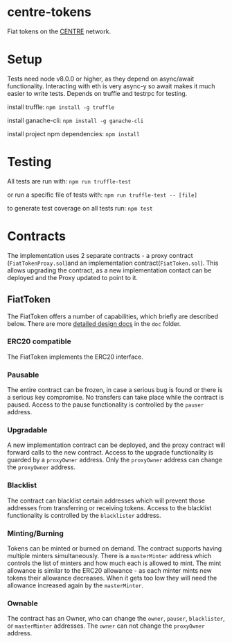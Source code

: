 # centre-tokens

Fiat tokens on the [CENTRE](https://centre.io) network.

# Setup

Tests need node v8.0.0 or higher, as they depend on async/await functionality.
Interacting with eth is very async-y so await makes it much easier to write
tests. Depends on truffle and testrpc for testing.

install truffle: `npm install -g truffle`

install ganache-cli: `npm install -g ganache-cli`

install project npm dependencies: `npm install`

# Testing

All tests are run with: `npm run truffle-test`

or run a specific file of tests with: `npm run truffle-test -- [file]`

to generate test coverage on all tests run: `npm test`

# Contracts

The implementation uses 2 separate contracts - a proxy contract
(`FiatTokenProxy.sol`)and an implementation contract(`FiatToken.sol`). This
allows upgrading the contract, as a new implementation contact can be deployed
and the Proxy updated to point to it.

## FiatToken

The FiatToken offers a number of capabilities, which briefly are described
below. There are more [detailed design docs](./doc/tokendesign.md) in the `doc`
folder.

### ERC20 compatible

The FiatToken implements the ERC20 interface.

### Pausable

The entire contract can be frozen, in case a serious bug is found or there is a
serious key compromise. No transfers can take place while the contract is
paused. Access to the pause functionality is controlled by the `pauser` address.

### Upgradable

A new implementation contract can be deployed, and the proxy contract will
forward calls to the new contract. Access to the upgrade functionality is
guarded by a `proxyOwner` address. Only the `proxyOwner` address can change the
`proxyOwner` address.

### Blacklist

The contract can blacklist certain addresses which will prevent those addresses
from transferring or receiving tokens. Access to the blacklist functionality is
controlled by the `blacklister` address.

### Minting/Burning

Tokens can be minted or burned on demand. The contract supports having multiple
minters simultaneously. There is a `masterMinter` address which controls the
list of minters and how much each is allowed to mint. The mint allowance is
similar to the ERC20 allowance - as each minter mints new tokens their allowance
decreases. When it gets too low they will need the allowance increased again by
the `masterMinter`.

### Ownable

The contract has an Owner, who can change the `owner`, `pauser`, `blacklister`,
or `masterMinter` addresses. The `owner` can not change the `proxyOwner`
address.
